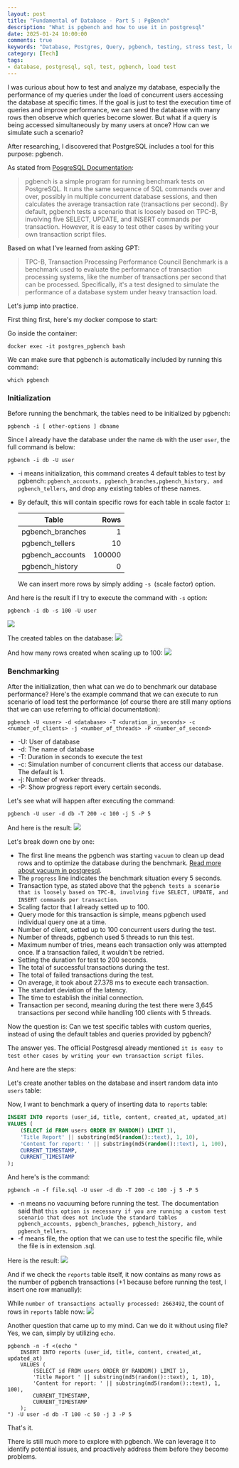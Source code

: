 ```yaml
---
layout: post
title: "Fundamental of Database - Part 5 : PgBench"
description: "What is pgbench and how to use it in postgresql"
date: 2025-01-24 10:00:00
comments: true
keywords: "Database, Postgres, Query, pgbench, testing, stress test, load test"
category: [Tech]
tags:
- database, postgresql, sql, test, pgbench, load test
---
```



I was curious about how to test and analyze my database, especially the performance of my queries under the load of concurrent users accessing the database at specific times. If the goal is just to test the execution time of queries and improve performance, we can seed the database with many rows then observe which queries become slower. But what if a query is being accessed simultaneously by many users at once? How can we simulate such a scenario? 

After researching, I discovered that PostgreSQL includes a tool for this purpose: pgbench.

As stated from <a href="https://www.postgresql.org/docs/current/pgbench.html" target="_top"> PosgreSQL Documentation</a>:

>pgbench is a simple program for running benchmark tests on PostgreSQL. It runs the same sequence of SQL commands over and over, possibly in multiple concurrent database sessions, and then calculates the average transaction rate (transactions per second). By default, pgbench tests a scenario that is loosely based on TPC-B, involving five SELECT, UPDATE, and INSERT commands per transaction. However, it is easy to test other cases by writing your own transaction script files.

Based on what I’ve learned from asking GPT:
>TPC-B, Transaction Processing Performance Council Benchmark is a benchmark used to evaluate the performance of transaction processing systems, like the number of transactions per second that can be processed. Specifically, it's a test designed to simulate the performance of a database system under heavy transaction load.

Let's jump into practice.

First thing first, here's my docker compose to start:
<script src="https://gist.github.com/ameliarahman/18ca7ec9a3169b83f16f6c7df6183100.js"></script>

Go inside the container:
```
docker exec -it postgres_pgbench bash
```

We can make sure that pgbench is automatically included by running this command:
```
which pgbench
```

### Initialization
Before running the benchmark, the tables need to be initialized by pgbench:

```
pgbench -i [ other-options ] dbname
```
Since I already have the database under the name `db` with the user `user`, the full command is below:

```
pgbench -i db -U user
```
- -i means initialization, this command creates 4 default tables to test by pgbench: 
`pgbench_accounts, pgbench_branches,pgbench_history, and pgbench_tellers`, and drop any existing tables of these names.
- By default, this will contain specific rows for each table in scale factor `1`:

    Table                   |      Rows
    ------------------------|----------------:
    pgbench_branches        |  1
    pgbench_tellers         |  10
    pgbench_accounts        |  100000
    pgbench_history         |  0
    
    We can insert more rows by simply adding `-s `(scale factor) option.

And here is the result if I try to execute the command with `-s` option:

```
pgbench -i db -s 100 -U user
```
![](../assets/img/pgbench/pgbench1.png)

The created tables on the database:
![](../assets/img/pgbench/pgbench2.png)

And how many rows created when scaling up to 100:
![](../assets/img/pgbench/pgbench3.png)


### Benchmarking
After the initialization, then what can we do to benchmark our database performance? Here's the example command that we can execute to run scenario of load test the performance (of course there are still many options that we can use referring to official documentation):

```
pgbench -U <user> -d <database> -T <duration_in_seconds> -c <number_of_clients> -j <number_of_threads> -P <number_of_second>
```
- -U: User of database
- -d: The name of database
- -T: Duration in seconds to execute the test
- -c: Simulation number of concurrent clients that access our database. The default is 1.
- -j: Number of worker threads.
- -P: Show progress report every certain seconds.

Let's see what will happen after executing the command:
```
pgbench -U user -d db -T 200 -c 100 -j 5 -P 5
```
 
And here is the result:
![](../assets/img/pgbench/pgbench4.png)

Let's break down one by one:
- The first line means the pgbench was starting `vacuum` to clean up dead rows and to optimize the database during the benchmark. <a href="https://www.postgresql.org/docs/current/sql-vacuum.html" target="_top"> Read more about vacuum in postgresql</a>.
- The `progress` line indicates the benchmark situation every 5 seconds.
- Transaction type, as stated above that the `pgbench tests a scenario that is loosely based on TPC-B, involving five SELECT, UPDATE, and INSERT commands per transaction`.
- Scaling factor that I already setted up to 100.
- Query mode for this transaction is simple, means pgbench used individual query one at a time.
- Number of client, setted up to 100 concurrent users during the test.
- Number of threads, pgbench used 5 threads to run this test. 
- Maximum number of tries, means each transaction only was attempted once. If a transaction failed, it wouldn't be retried.
- Setting the duration for test to 200 seconds.
- The total of successful transactions during the test.
- The total of failed transactions during the test.
- On average, it took about 27.378 ms to execute each transaction.
- The standart deviation of the latency.
- The time to establish the initial connection.
- Transaction per second, meaning during the test there were 3,645 transactions per second while handling 100 clients with 5 threads.


Now the question is: Can we test specific tables with custom queries, instead of using the default tables and queries provided by pgbench? 

The answer yes. The official Postgresql already mentioned `it is easy to test other cases by writing your own transaction script files`.

And here are the steps:

Let's create another tables on the database and insert random data into `users` table:
<script src="https://gist.github.com/ameliarahman/60aea85763a1fbaf29ab51f8327bfe69.js"></script>

Now, I want to benchmark a query of inserting data to `reports` table:

```sql
INSERT INTO reports (user_id, title, content, created_at, updated_at)
VALUES (
    (SELECT id FROM users ORDER BY RANDOM() LIMIT 1),
    'Title Report' || substring(md5(random()::text), 1, 10),
    'Content for report: ' || substring(md5(random()::text), 1, 100),
    CURRENT_TIMESTAMP,
    CURRENT_TIMESTAMP
);
```

And here's is the command:
```
pgbench -n -f file.sql -U user -d db -T 200 -c 100 -j 5 -P 5
```

- -n means no vacuuming before running the test. The documentation said that `this option is necessary if you are running a custom test scenario that does not include the standard tables pgbench_accounts, pgbench_branches, pgbench_history, and pgbench_tellers`.
- -f means file, the option that we can use to test the specific file, while the file is in extension .sql.

Here is the result:
![](../assets/img/pgbench/pgbench5.png)

And if we check the `reports` table itself, it now contains as many rows as the number of pgbench transactions (+1 because before running the test, I insert one row manually):

While `number of transactions actually processed: 2663492`, the count of rows in `reports` table now:
![](../assets/img/pgbench/pgbench6.png)

Another question that came up to my mind. Can we do it without using file? Yes, we can, simply by utilizing `echo`.

```
pgbench -n -f <(echo "
    INSERT INTO reports (user_id, title, content, created_at, updated_at)
    VALUES (
        (SELECT id FROM users ORDER BY RANDOM() LIMIT 1),
        'Title Report ' || substring(md5(random()::text), 1, 10),
        'Content for report: ' || substring(md5(random()::text), 1, 100),
        CURRENT_TIMESTAMP,
        CURRENT_TIMESTAMP
    );
") -U user -d db -T 100 -c 50 -j 3 -P 5
```

That's it.

There is still much more to explore with pgbench. We can leverage it to identify potential issues, and proactively address them before they become problems.




